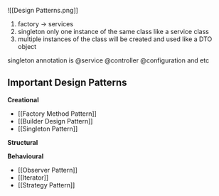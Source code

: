 
![[Design Patterns.png]]

1. factory -> services
2. singleton only one instance of the same class like a service class
3. multiple instances of the class will be created and used like a DTO object

singleton annotation is @service @controller @configuration and etc

## Important Design Patterns
**Creational**
- [[Factory Method Pattern]]
- [[Builder Design Pattern]]
- [[Singleton Pattern]]

**Structural**

**Behavioural**
- [[Observer Pattern]]
- [[Iterator]]
- [[Strategy Pattern]]